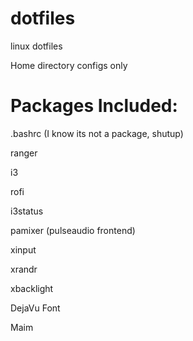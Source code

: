 # dotfiles
linux dotfiles

Home directory configs only

# Packages Included:
.bashrc (I know its not a package, shutup)

ranger

i3

rofi

i3status

pamixer (pulseaudio frontend)

xinput

xrandr

xbacklight

DejaVu Font

Maim



